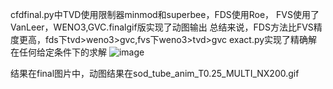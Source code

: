 cfdfinal.py中TVD使用限制器minmod和superbee，FDS使用Roe， FVS使用了VanLeer，WENO3,GVC.finalgif版实现了动图输出
总结来说，FDS方法比FVS精度更高，fds下tvd>weno3>gvc,fvs下weno3>tvd>gvc
exact.py实现了精确解在任何给定条件下的求解
![image](https://github.com/user-attachments/assets/f7576d86-054a-467e-b1bc-cf722edf7a63)

结果在final图片中，动图结果在sod_tube_anim_T0.25_MULTI_NX200.gif
